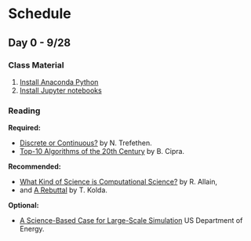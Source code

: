# Schedule

## Day 0 - 9/28
### Class Material
1. [Install Anaconda Python](https://github.com/caam37380/materials/blob/master/lectures/00/conda.md)
2. [Install Jupyter notebooks](https://github.com/caam37380/materials/blob/master/lectures/00/jupyter.ipynb)

### Reading
**Required:**
* [Discrete or Continuous?](https://archive.siam.org/pdf/news/1975.pdf) by N. Trefethen.  
* [Top-10 Algorithms of the 20th Century](https://archive.siam.org/pdf/news/637.pdf) by B. Cipra.

**Recommended:**
* [What Kind of Science is Computational Science?](https://www.wired.com/2014/01/what-kind-of-science-is-computational-science/) by R. Allain,
* and [A Rebuttal](https://sinews.siam.org/Details-Page/what-kind-of-science-is-computational-science-a-rebuttal) by T. Kolda.

**Optional:**
* [A Science-Based Case for Large-Scale Simulation](https://www.pnnl.gov/scales/docs/volume1_300dpi.pdf) US Department of Energy.
